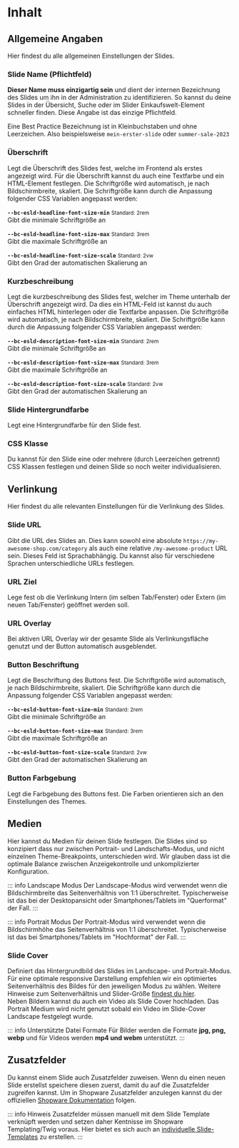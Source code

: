 # Inhalt

## Allgemeine Angaben

Hier findest du alle allgemeinen Einstellungen der Slides.

### Slide Name (Pflichtfeld)

**Dieser Name muss einzigartig sein** und dient der internen Bezeichnung des Slides um ihn in der Administration zu identifizieren. So kannst du deine Slides in der Übersicht, Suche oder im Slider Einkaufswelt-Element schneller finden. Diese Angabe ist das einzige Pflichtfeld.  

Eine Best Practice Bezeichnung ist in Kleinbuchstaben und ohne Leerzeichen. Also beispielsweise `mein-erster-slide` oder `summer-sale-2023`

### Überschrift

Legt die Überschrift des Slides fest, welche im Frontend als erstes angezeigt wird. Für die Überschrift kannst du auch eine Textfarbe und ein HTML-Element festlegen. Die Schriftgröße wird automatisch, je nach Bildschirmbreite, skaliert. Die Schriftgröße kann durch die Anpassung folgender CSS Variablen angepasst werden:  

**`--bc-esld-headline-font-size-min`** <small>Standard: 2rem</small>  
Gibt die minimale Schriftgröße an  

**`--bc-esld-headline-font-size-max`** <small>Standard: 3rem</small>  
Gibt die maximale Schriftgröße an  

**`--bc-esld-headline-font-size-scale`** <small>Standard: 2vw</small>  
Gibt den Grad der automatischen Skalierung an  

### Kurzbeschreibung

Legt die kurzbeschreibung des Slides fest, welcher im Theme unterhalb der Überschrift angezeigt wird. Da dies ein HTML-Feld ist kannst du auch einfaches HTML hinterlegen oder die Textfarbe anpassen. Die Schriftgröße wird automatisch, je nach Bildschirmbreite, skaliert. Die Schriftgröße kann durch die Anpassung folgender CSS Variablen angepasst werden:  

**`--bc-esld-description-font-size-min`** <small>Standard: 2rem</small>  
Gibt die minimale Schriftgröße an  

**`--bc-esld-description-font-size-max`** <small>Standard: 3rem</small>  
Gibt die maximale Schriftgröße an  

**`--bc-esld-description-font-size-scale`** <small>Standard: 2vw</small>  
Gibt den Grad der automatischen Skalierung an  

### Slide Hintergrundfarbe

Legt eine Hintergrundfarbe für den Slide fest.

### CSS Klasse

Du kannst für den Slide eine oder mehrere (durch Leerzeichen getrennt) CSS Klassen festlegen und deinen Slide so noch weiter individualisieren.

## Verlinkung

Hier findest du alle relevanten Einstellungen für die Verlinkung des Slides.

### Slide URL

Gibt die URL des Slides an. Dies kann sowohl eine absolute `https://my-awesome-shop.com/category` als auch eine relative `/my-awesome-product` URL sein. Dieses Feld ist Sprachabhängig. Du kannst also für verschiedene Sprachen unterschiedliche URLs festlegen.

### URL Ziel

Lege fest ob die Verlinkung Intern (im selben Tab/Fenster) oder Extern (im neuen Tab/Fenster) geöffnet werden soll.

### URL Overlay

Bei aktiven URL Overlay wir der gesamte Slide als Verlinkungsfläche genutzt und der Button automatisch ausgeblendet.

### Button Beschriftung

Legt die Beschriftung des Buttons fest. Die Schriftgröße wird automatisch, je nach Bildschirmbreite, skaliert. Die Schriftgröße kann durch die Anpassung folgender CSS Variablen angepasst werden:  

**`--bc-esld-button-font-size-min`** <small>Standard: 2rem</small>  
Gibt die minimale Schriftgröße an  

**`--bc-esld-button-font-size-max`** <small>Standard: 3rem</small>  
Gibt die maximale Schriftgröße an  

**`--bc-esld-button-font-size-scale`** <small>Standard: 2vw</small>  
Gibt den Grad der automatischen Skalierung an  

### Button Farbgebung

Legt die Farbgebung des Buttons fest. Die Farben orientieren sich an den Einstellungen des Themes.

## Medien

Hier kannst du Medien für deinen Slide festlegen. Die Slides sind so konzipiert dass nur zwischen Portrait- und Landschafts-Modus, und nicht einzelnen Theme-Breakpoints, unterschieden wird. Wir glauben dass ist die optimale Balance zwischen Anzeigekontrolle und unkomplizierter Konfiguration.

::: info Landscape Modus
Der Landscape-Modus wird verwendet wenn die Bildschirmbreite das Seitenverhältnis von 1:1 überschreitet. Typischerweise ist das bei der Desktopansicht oder Smartphones/Tablets im "Querformat" der Fall.
:::

::: info Portrait Modus
Der Portrait-Modus wird verwendet wenn die Bildschirmhöhe das Seitenverhältnis von 1:1 überschreitet. Typischerweise ist das bei Smartphones/Tablets im "Hochformat" der Fall.
:::

### Slide Cover

Definiert das Hintergrundbild des Slides im Landscape- und Portrait-Modus. Für eine optimale responsive Darstellung empfehlen wir ein optimiertes Seitenverhältnis des Bildes für den jeweiligen Modus zu wählen. Weitere Hinweise zum Seitenverhältnis und Slider-Größe [findest du hier](/de/documentation/slider-sizing).  
Neben Bildern kannst du auch ein Video als Slide Cover hochladen. Das Portrait Medium wird nicht genutzt sobald ein Video im Slide-Cover Landscape festgelegt wurde.

::: info Unterstützte Datei Formate
Für Bilder werden die Formate **jpg, png, webp** und für Videos werden **mp4 und webm** unterstützt.
:::

## Zusatzfelder

Du kannst einem Slide auch Zusatzfelder zuweisen. Wenn du einen neuen Slide erstellst speichere diesen zuerst, damit du auf die Zusatzfelder zugreifen kannst. Um in Shopware Zusatzfelder anzulegen kannst du der offiziellen [Shopware Dokumentation](https://docs.shopware.com/de/shopware-6-de/einstellungen/zusatzfelder) folgen.

::: info Hinweis
Zusatzfelder müssen manuell mit dem Slide Template verknüpft werden und setzen daher Kentnisse im Shopware Templating/Twig voraus. Hier bietet es sich auch an [individuelle Slide-Templates](/de/documentation/custom-slide-templates) zu erstellen.
:::
